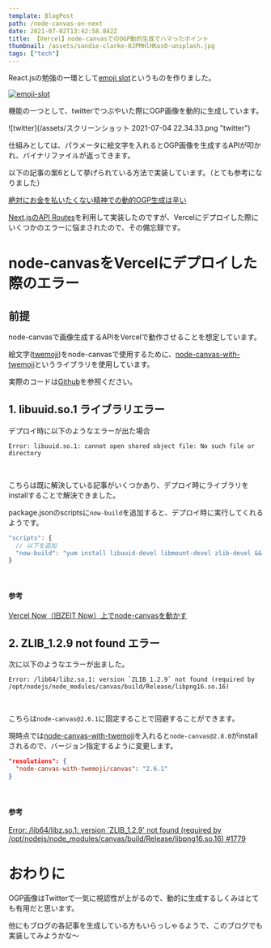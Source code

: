 ```yaml
---
template: BlogPost
path: /node-canvas-on-next
date: 2021-07-02T13:42:58.842Z
title: 【Vercel】node-canvasでのOGP動的生成でハマったポイント
thumbnail: /assets/sandie-clarke-0JPMHlHKos0-unsplash.jpg
tags: ["tech"]
---
```

React.jsの勉強の一環として[emoji slot](https://emoji-slot.marusho.io/)というものを作りました。

[![emoji-slot](/assets/IMG_0745.jpg "emoji-slot")](https://emoji-slot.marusho.io/)

機能の一つとして、twitterでつぶやいた際にOGP画像を動的に生成しています。

![twitter](/assets/スクリーンショット 2021-07-04 22.34.33.png "twitter")

仕組みとしては、パラメータに絵文字を入れるとOGP画像を生成するAPIが叩かれ、バイナリファイルが返ってきます。

以下の記事の案6として挙げられている方法で実装しています。（とても参考になりました）

[絶対にお金を払いたくない精神での動的OGP生成は辛い](https://blog.ojisan.io/dynamic-ogp)

[Next.jsのAPI Routes](https://nextjs.org/docs/api-routes/introduction)を利用して実装したのですが、Vercelにデプロイした際にいくつかのエラーに悩まされたので、その備忘録です。

# node-canvasをVercelにデプロイした際のエラー

## 前提

node-canvasで画像生成するAPIをVercelで動作させることを想定しています。

絵文字([twemoji](https://twemoji.twitter.com/))をnode-canvasで使用するために、[node-canvas-with-twemoji](https://www.npmjs.com/package/node-canvas-with-twemoji)というライブラリを使用しています。

実際のコードは[Github](https://github.com/marushosummers/emoji-slot)を参照ください。

## 1. libuuid.so.1 ライブラリエラー

デプロイ時に以下のようなエラーが出た場合

```shell
Error: libuuid.so.1: cannot open shared object file: No such file or directory
```

<br>

こちらは既に解決している記事がいくつかあり、デプロイ時にライブラリをinstallすることで解決できました。

package.jsonのscriptsに`now-build`を追加すると、デプロイ時に実行してくれるようです。

```js
"scripts": {
  // 以下を追加
  "now-build": "yum install libuuid-devel libmount-devel zlib-devel && cp /lib64/{libuuid,libmount,libblkid,libz}.so.1 node_modules/canvas/build/Release/ && yarn build"
}
```

<br>


#### 参考

[Vercel Now（旧ZEIT Now）上でnode-canvasを動かす](https://blanktar.jp/blog/2020/05/node-canvas-on-vercel-now)

## 2. ZLIB_1.2.9 not found エラー

次に以下のようなエラーが出ました。

```shell
Error: /lib64/libz.so.1: version `ZLIB_1.2.9` not found (required by /opt/nodejs/node_modules/canvas/build/Release/libpng16.so.16)
```

<br>

こちらは`node-canvas@2.6.1`に固定することで回避することができます。

現時点では[node-canvas-with-twemoji](https://www.npmjs.com/package/node-canvas-with-twemoji)を入れると`node-canvas@2.8.0`がinstallされるので、バージョン指定するように変更します。

```json
"resolutions": {
  "node-canvas-with-twemoji/canvas": "2.6.1"
}
```

<br>

#### 参考

[Error: /lib64/libz.so.1: version `ZLIB_1.2.9' not found (required by /opt/nodejs/node_modules/canvas/build/Release/libpng16.so.16) #1779](https://github.com/Automattic/node-canvas/issues/1779)

# おわりに

OGP画像はTwitterで一気に視認性が上がるので、動的に生成するしくみはとても有用だと思います。

他にもブログの各記事を生成している方もいらっしゃるようで、このブログでも実装してみようかな〜
